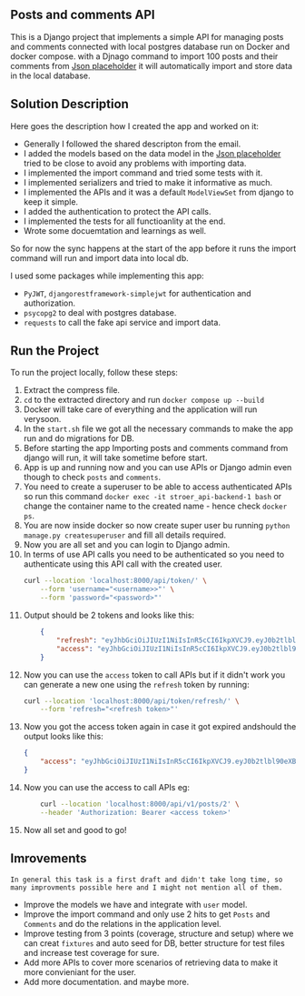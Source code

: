 
## Posts and comments API

This is a Django project that implements a simple API for managing posts and comments connected with local postgres database run on Docker and docker compose.
with a Djnago command to import 100 posts and their comments from [Json placeholder](https://jsonplaceholder.typicode.com/) it will automatically import and store data in the local database.

## Solution Description

Here goes the description how I created the app and worked on it:

- Generally I followed the shared descripton from the email.
- I added the models based on the data model in the [Json placeholder](https://jsonplaceholder.typicode.com/) tried to be close to avoid any problems with importing data.
- I implemented the import command and tried some tests with it.
- I implemented serializers and tried to make it informative as much.
- I implemented the APIs and it was a default `ModelViewSet` from django to keep it simple.
- I added the authentication to protect the API calls.
- I implemented the tests for all functioanlity at the end.
- Wrote some docuemtation and learnings as well.

So for now the sync happens at the start of the app before it runs the import command will run and import data into local db.

I used some packages while implementing this app:
- `PyJWT`, `djangorestframework-simplejwt` for authentication and authorization.
- `psycopg2` to deal with postgres database.
- `requests` to call the fake api service and import data.

## Run the Project

To run the project locally, follow these steps:

1. Extract the compress file.
2. `cd` to the extracted directory and run `docker compose up --build`
3. Docker will take care of everything and the application will run verysoon.
4. In the `start.sh` file we got all the necessary commands to make the app run and do migrations for DB.
5. Before starting the app Importing posts and comments command from django will run, it will take sometime before start.
6. App is up and running now and you can use APIs or Django admin even though to check `posts` and `comments`.
7. You need to create a superuser to be able to access authenticated APIs so run this command `docker exec -it stroer_api-backend-1 bash` or change the container name to the created name - hence check `docker ps`.
8. You are now inside docker so now create super user bu running `python manage.py createsuperuser` and fill all details required.
9. Now you are all set and you can login to Django admin.
10. In terms of use API calls you need to be authenticated so you need to authenticate using this API call with the created user.
    ```bash
    curl --location 'localhost:8000/api/token/' \
        --form 'username="<username>>"' \
        --form 'password="<password>"'
    ```
11. Output should be 2 tokens and looks like this:
    ```json
        {
            "refresh": "eyJhbGciOiJIUzI1NiIsInR5cCI6IkpXVCJ9.eyJ0b2tlbl90eXBlIjoicmVmcmVzaCIsImV4cCI6MTcxMzIxMzQ0MCwiaWF0IjoxNzEzMTI3MDQwLCJqdGkiOiI4NDA4N2Y2YTMzOWE0NjI5OGVhMjBhYzAxOTJlMzM4MiIsInVzZXJfaWQiOjF9.O8JnYjd7M9XSvl2QwW6C-PKKapOhifTQcZ2VL_HrX_g",
            "access": "eyJhbGciOiJIUzI1NiIsInR5cCI6IkpXVCJ9.eyJ0b2tlbl90eXBlIjoiYWNjZXNzIiwiZXhwIjoxNzEzMTI3MzQwLCJpYXQiOjE3MTMxMjcwNDAsImp0aSI6ImNiYTUwMTQ1MDlmNzRiODI5NjA4N2M4MzMzZGRhYWZjIiwidXNlcl9pZCI6MX0.7qbpzoD7D9X73ZUrjhXGFCqAeLwwHODcjXfBna_sxdM"
        }
    ```
12. Now you can use the `access` token to call APIs but if it didn't work you can generate a new one using the `refresh` token by running:
    ```bash
    curl --location 'localhost:8000/api/token/refresh/' \
        --form 'refresh="<refresh token>"'
    ```
13. Now you got the access token again in case it got expired andshould the output looks like this:
    ```json
    {
        "access": "eyJhbGciOiJIUzI1NiIsInR5cCI6IkpXVCJ9.eyJ0b2tlbl90eXBlIjoiYWNjZXNzIiwiZXhwIjoxNzEzMTM0NjA0LCJpYXQiOjE3MTMxMjcwNDAsImp0aSI6IjA4MTA1ODZmMDUwYzQyYzdiNDk5MjdiYWU0MjY1YjA1IiwidXNlcl9pZCI6MX0.jFDKptf03x_7WMI9qtdfDP84uzven7RvZlN0Zs7wpqc"
    }
    ```
14. Now you can use the access to call APIs eg:
    ```bash
        curl --location 'localhost:8000/api/v1/posts/2' \
        --header 'Authorization: Bearer <access token>'
    ```
15. Now all set and good to go!

## Imrovements

    In general this task is a first draft and didn't take long time, so many improvments possible here and I might not mention all of them.

- Improve the models we have and integrate with `user` model.
- Improve the import command and only use 2 hits to get `Posts` and `Comments` and do the relations in the application level.
- Improve testing from 3 points (coverage, structure and setup) where we can creat `fixtures` and auto seed for DB, better structure for test files and increase test coverage for sure.
- Add more APIs to cover more scenarios of retrieving data to make it more convieniant for the user.
- Add more documentation.
and maybe more.
